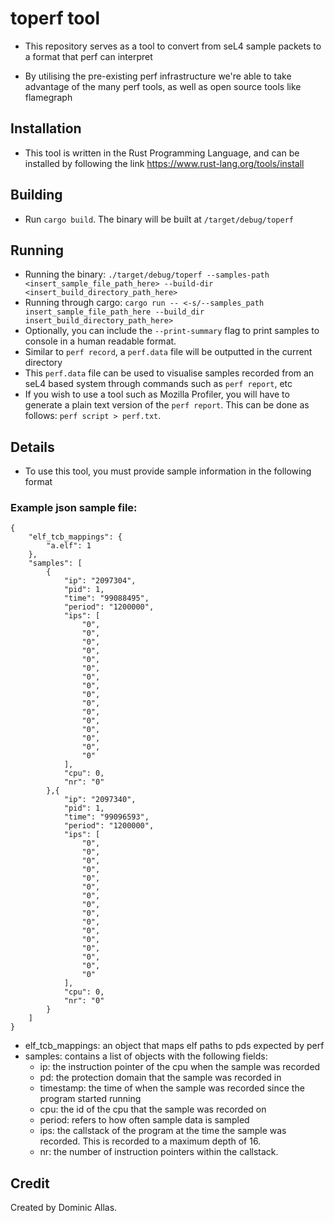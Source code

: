 # toperf tool
- This repository serves as a tool to convert from seL4 sample packets to a format that perf can interpret

- By utilising the pre-existing perf infrastructure we're able to take advantage of the many perf tools, as well as open source tools like flamegraph

## Installation
- This tool is written in the Rust Programming Language, and can be installed by following the link https://www.rust-lang.org/tools/install

## Building
- Run ``cargo build``. The binary will be built at ``/target/debug/toperf``

## Running
- Running the binary: ``./target/debug/toperf --samples-path <insert_sample_file_path_here> --build-dir <insert_build_directory_path_here>``
- Running through cargo: ``cargo run -- <-s/--samples_path insert_sample_file_path_here --build_dir insert_build_directory_path_here>``
- Optionally, you can include the `--print-summary` flag to print samples to console in a human readable format.
- Similar to ``perf record``, a ``perf.data`` file will be outputted in the current directory
- This ``perf.data`` file can be used to visualise samples recorded from an seL4 based system through commands such as ``perf report``, etc
- If you wish to use a tool such as Mozilla Profiler, you will have to generate a plain text version of the `perf report`. This can be done as follows: `perf script > perf.txt`.

## Details
- To use this tool, you must provide sample information in the following format

### Example json sample file:
```
{
    "elf_tcb_mappings": {
        "a.elf": 1
    },
    "samples": [
        {
            "ip": "2097304",
            "pid": 1,
            "time": "99088495",
            "period": "1200000",
            "ips": [
                "0",
                "0",
                "0",
                "0",
                "0",
                "0",
                "0",
                "0",
                "0",
                "0",
                "0",
                "0",
                "0",
                "0",
                "0",
                "0"
            ],
            "cpu": 0,
            "nr": "0"
        },{
            "ip": "2097340",
            "pid": 1,
            "time": "99096593",
            "period": "1200000",
            "ips": [
                "0",
                "0",
                "0",
                "0",
                "0",
                "0",
                "0",
                "0",
                "0",
                "0",
                "0",
                "0",
                "0",
                "0",
                "0",
                "0"
            ],
            "cpu": 0,
            "nr": "0"
        }
    ]
}
```

- elf_tcb_mappings: an object that maps elf paths to pds expected by perf
- samples: contains a list of objects with the following fields:
    - ip: the instruction pointer of the cpu when the sample was recorded
    - pd: the protection domain that the sample was recorded in
    - timestamp: the time of when the sample was recorded since the program started running
    - cpu: the id of the cpu that the sample was recorded on
    - period: refers to how often sample data is sampled
    - ips: the callstack of the program at the time the sample was recorded. This is recorded to a maximum depth of 16.
    - nr: the number of instruction pointers within the callstack. 

## Credit

Created by Dominic Allas.
